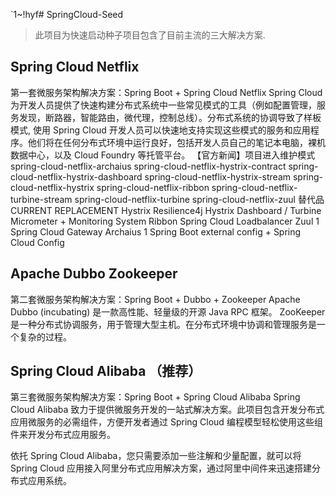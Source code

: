 `1~!hyf# SpringCloud-Seed
> 此项目为快速启动种子项目包含了目前主流的三大解决方案.

## Spring Cloud Netflix
第一套微服务架构解决方案：Spring Boot + Spring Cloud Netflix
Spring Cloud 为开发人员提供了快速构建分布式系统中一些常见模式的工具（例如配置管理，服务发现，断路器，智能路由，微代理，控制总线）。分布式系统的协调导致了样板模式, 使用 Spring Cloud 开发人员可以快速地支持实现这些模式的服务和应用程序。他们将在任何分布式环境中运行良好，包括开发人员自己的笔记本电脑，裸机数据中心，以及 Cloud Foundry 等托管平台。
【官方新闻】项目进入维护模式
spring-cloud-netflix-archaius
spring-cloud-netflix-hystrix-contract
spring-cloud-netflix-hystrix-dashboard
spring-cloud-netflix-hystrix-stream
spring-cloud-netflix-hystrix
spring-cloud-netflix-ribbon
spring-cloud-netflix-turbine-stream
spring-cloud-netflix-turbine
spring-cloud-netflix-zuul
替代品
CURRENT	REPLACEMENT
Hystrix	Resilience4j
Hystrix Dashboard / Turbine	Micrometer + Monitoring System
Ribbon	Spring Cloud Loadbalancer
Zuul 1	Spring Cloud Gateway
Archaius 1	Spring Boot external config + Spring Cloud Config

## Apache Dubbo Zookeeper
第二套微服务架构解决方案：Spring Boot + Dubbo + Zookeeper
Apache Dubbo (incubating) 是一款高性能、轻量级的开源 Java RPC 框架。
ZooKeeper 是一种分布式协调服务，用于管理大型主机。在分布式环境中协调和管理服务是一个复杂的过程。

## Spring Cloud Alibaba （推荐）
第三套微服务架构解决方案：Spring Boot + Spring Cloud Alibaba
Spring Cloud Alibaba 致力于提供微服务开发的一站式解决方案。此项目包含开发分布式应用微服务的必需组件，方便开发者通过 Spring Cloud 编程模型轻松使用这些组件来开发分布式应用服务。

依托 Spring Cloud Alibaba，您只需要添加一些注解和少量配置，就可以将 Spring Cloud 应用接入阿里分布式应用解决方案，通过阿里中间件来迅速搭建分布式应用系统。